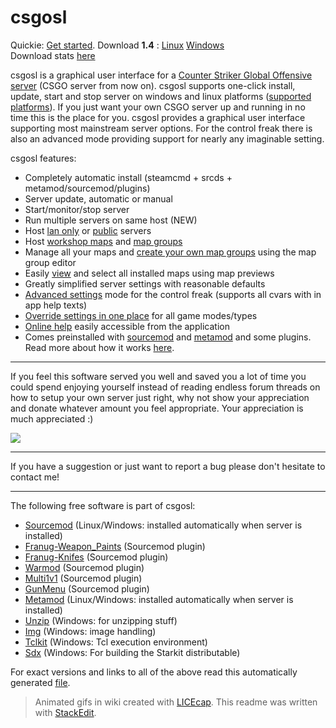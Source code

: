 # csgosl

Quickie: [Get started](https://github.com/lenosisnickerboa/csgosl/wiki). Download **1.4** : [Linux](https://github.com/lenosisnickerboa/csgosl/releases/download/v1.4/csgosl-linux.zip) [Windows](https://github.com/lenosisnickerboa/csgosl/releases/download/v1.4/csgosl-windows.zip) 
<br>Download stats [here](http://www.somsubhra.com/github-release-stats/?username=lenosisnickerboa&repository=csgosl)

csgosl is a graphical user interface for a [Counter Striker Global Offensive server](https://developer.valvesoftware.com/wiki/Counter-Strike:_Global_Offensive_Dedicated_Servers) (CSGO server from now on).  csgosl supports one-click install, update, start and stop server on windows and linux platforms ([supported platforms](https://github.com/lenosisnickerboa/csgosl/wiki/Platform-support)). If you just want your own CSGO server up and running in no time this is the place for you. csgosl provides a graphical user interface supporting most mainstream server options. For the control freak there is also an advanced mode providing support for nearly any imaginable setting.

csgosl features:

* Completely automatic install (steamcmd + srcds + metamod/sourcemod/plugins)
* Server update, automatic or manual
* Start/monitor/stop server
* Run multiple servers on same host (NEW)
* Host [lan only](https://github.com/lenosisnickerboa/csgosl/wiki/Host%20LAN%20only%20server) or [public](https://github.com/lenosisnickerboa/csgosl/wiki/Host%20public%20server) servers
* Host [workshop maps](https://github.com/lenosisnickerboa/csgosl/wiki/Host%20workshop%20maps) and [map groups](https://github.com/lenosisnickerboa/csgosl/wiki/Host%20workshop%20map%20groups) 
* Manage all your maps and [create your own map groups](https://github.com/lenosisnickerboa/csgosl/wiki/Create%20your%20own%20map%20groups) using the map group editor
* Easily [view](https://github.com/lenosisnickerboa/csgosl/wiki/Help-on-Maps) and select all installed maps using map previews
* Greatly simplified server settings with reasonable defaults 
* [Advanced settings](https://github.com/lenosisnickerboa/csgosl/wiki/Advanced%20mode) mode for the control freak (supports all cvars with in app help texts)
* [Override settings in one place](https://github.com/lenosisnickerboa/csgosl/wiki/Advanced%20mode) for all game modes/types
* [Online help](https://github.com/lenosisnickerboa/csgosl/wiki/csgosl-online-help) easily accessible from the application
* Comes preinstalled with [sourcemod](https://www.sourcemod.net/) and [metamod](https://www.metamodsource.net/) and some plugins. Read more about how it works [here](Help-on-Sourcemod).


----------


If you feel this software served you well and saved  you a lot of time you could spend enjoying yourself instead of reading endless forum threads on how to setup your own server just right, why not show your appreciation and donate whatever amount you feel appropriate. Your appreciation is much appreciated :)

[![](https://camo.githubusercontent.com/f896f7d176663a1559376bb56aac4bdbbbe85ed1/68747470733a2f2f7777772e70617970616c6f626a656374732e636f6d2f656e5f55532f692f62746e2f62746e5f646f6e61746543435f4c472e676966)](https://www.paypal.com/cgi-bin/webscr?cmd=_s-xclick&hosted_button_id=NESCKT8B4C638)


----------

If you have a suggestion or just want to report a bug please don't hesitate to contact me!

----------

The following free software is part of csgosl:

 - [Sourcemod](https://www.sourcemod.net/) (Linux/Windows: installed automatically when server is installed)
 - [Franug-Weapon_Paints](https://github.com/Franc1sco/Franug-Weapon_Paints) (Sourcemod plugin)
 - [Franug-Knifes](https://github.com/Franc1sco/Franug-Knifes) (Sourcemod plugin)
 - [Warmod](https://forums.alliedmods.net/showthread.php?t=225474) (Sourcemod plugin)
 - [Multi1v1](https://github.com/splewis/csgo-multi-1v1) (Sourcemod plugin)
 - [GunMenu](https://forums.alliedmods.net/showthread.php?t=259355) (Sourcemod plugin)
 - [Metamod](https://www.metamodsource.net/) (Linux/Windows: installed automatically when server is installed)
 - [Unzip](http://www.info-zip.org/UnZip.html) (Windows: for unzipping stuff)
 - [Img](http://www.tcl.tk/starkits/) (Windows: image handling)
 - [Tclkit](http://sourceforge.net/projects/twapi) (Windows: Tcl execution environment)
 - [Sdx](http://code.google.com/archive/p/tclkit/) (Windows: For building the Starkit distributable)

For exact versions and links to all of the above read this automatically generated [file](https://github.com/lenosisnickerboa/csgosl/blob/master/src/contribs.tcl).

> Animated gifs in wiki created with [LICEcap](http://www.cockos.com/licecap/).
> This readme was written with [StackEdit](https://stackedit.io/).
